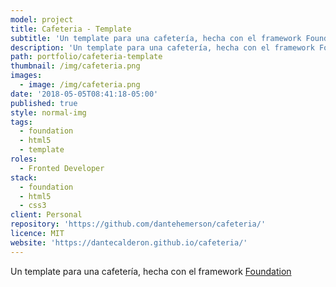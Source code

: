 ```yaml
---
model: project
title: Cafeteria - Template
subtitle: 'Un template para una cafetería, hecha con el framework Foundation.'
description: 'Un template para una cafetería, hecha con el framework Foundation'
path: portfolio/cafeteria-template
thumbnail: /img/cafeteria.png
images:
  - image: /img/cafeteria.png
date: '2018-05-05T08:41:18-05:00'
published: true
style: normal-img
tags:
  - foundation
  - html5
  - template
roles:
  - Fronted Developer
stack:
  - foundation
  - html5
  - css3
client: Personal
repository: 'https://github.com/dantehemerson/cafeteria/'
licence: MIT
website: 'https://dantecalderon.github.io/cafeteria/'
---
```

Un template para una cafetería, hecha con el framework [Foundation](https://foundation.zurb.com/)

